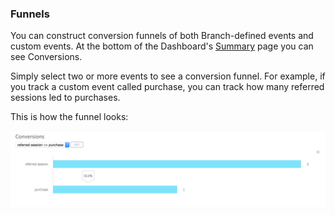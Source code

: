 ### Funnels

You can construct conversion funnels of both Branch-defined events and custom events. At the bottom of the Dashboard's [Summary](https://dashboard.branch.io/#) page you can see Conversions.

Simply select two or more events to see a conversion funnel. For example, if you track a custom event called purchase, you can track how many referred sessions led to purchases.

This is how the funnel looks:

![funnel](/img/ingredients/analytics_and_custom_events/funnel.png)

